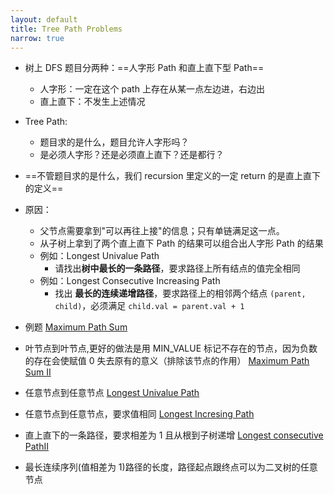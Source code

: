```yaml
---
layout: default
title: Tree Path Problems
narrow: true
---
```


- 树上 DFS 题目分两种：==人字形 Path 和直上直下型 Path==

  - 人字形：一定在这个 path 上存在从某一点左边进，右边出
  - 直上直下：不发生上述情况

- Tree Path:

  - 题目求的是什么，题目允许人字形吗？
  - 是必须人字形？还是必须直上直下？还是都行？

- ==不管题目求的是什么，我们 recursion 里定义的一定 return 的是直上直下的定义==
- 原因：
  - 父节点需要拿到"可以再往上接"的信息；只有单链满足这一点。
  - 从子树上拿到了两个直上直下 Path 的结果可以组合出人字形 Path 的结果
  - 例如：Longest Univalue Path
    - 请找出**树中最长的一条路径**，要求路径上所有结点的值完全相同
  - 例如：Longest Consecutive Increasing Path
    - 找出 **最长的连续递增路径**，要求路径上的相邻两个结点 `(parent, child)`，必须满足 `child.val = parent.val + 1`
- 例题
  [Maximum Path Sum](/algorithmn-notes/maximum-path-sum.html)
- 叶节点到叶节点,更好的做法是用 MIN_VALUE 标记不存在的节点，因为负数的存在会使赋值 0 失去原有的意义（排除该节点的作用）
  [Maximum Path Sum II](/algorithmn-notes/maximum-path-sum-ii.html)
- 任意节点到任意节点
  [Longest Univalue Path](/algorithmn-notes/longest-univalue-path.html)
- 任意节点到任意节点，要求值相同
  [Longest Incresing Path](/algorithmn-notes/longest-incresing-path.html)
- 直上直下的一条路径，要求相差为 1 且从根到子树递增
  [Longest consecutive PathII](/algorithmn-notes/longest-consecutive-pathii.html)
- 最长连续序列(值相差为 1)路径的长度，路径起点跟终点可以为二叉树的任意节点
